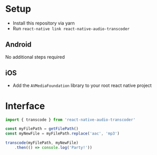 # Setup

- Install this repository via yarn
- Run `react-native link react-native-audio-transcoder`

## Android

No additional steps required

## iOS

- Add the `AVMediaFoundation` library to your root react native project

# Interface

```javascript
import { transcode } from 'react-native-audio-transcoder'

const myFilePath = getFilePath()
const myNewFile = myFilePath.replace('aac', 'mp3')

transcode(myFilePath, myNewFile)
    .then(() => console.log('Party!'))
```